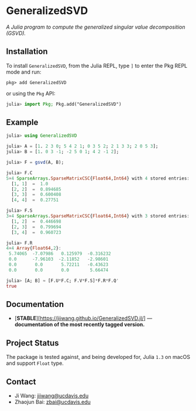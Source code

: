 # GeneralizedSVD

*A Julia program to compute the generalized singular value decomposition (GSVD).*

## Installation
To install `GeneralizedSVD`,
from the Julia REPL, type `]` to enter the Pkg REPL mode and run:
```
pkg> add GeneralizedSVD
```

or using the `Pkg` API:

```julia
julia> import Pkg; Pkg.add("GeneralizedSVD")
```

## Example
```julia
julia> using GeneralizedSVD

julia> A = [1. 2 3 0; 5 4 2 1; 0 3 5 2; 2 1 3 3; 2 0 5 3];
julia> B = [1. 0 3 -1; -2 5 0 1; 4 2 -1 2];

julia> F = gsvd(A, B);

julia> F.C
5×4 SparseArrays.SparseMatrixCSC{Float64,Int64} with 4 stored entries:
  [1, 1]  =  1.0
  [2, 2]  =  0.894685
  [3, 3]  =  0.600408
  [4, 4]  =  0.27751

julia> F.S
3×4 SparseArrays.SparseMatrixCSC{Float64,Int64} with 3 stored entries:
  [1, 2]  =  0.446698
  [2, 3]  =  0.799694
  [3, 4]  =  0.960723

julia> F.R
4×4 Array{Float64,2}:
 5.74065  -7.07986   0.125979  -0.316232
 0.0      -7.96103  -2.11852   -2.98601
 0.0       0.0       5.72211   -0.43623
 0.0       0.0       0.0        5.66474

julia> [A; B] ≈ [F.U*F.C; F.V*F.S]*F.R*F.Q'
true
```

## Documentation

- [**STABLE**][https://jiiwang.github.io/GeneralizedSVD.jl/] &mdash; **documentation of the most recently tagged version.**

## Project Status

The package is tested against, and being developed for, Julia `1.3` on macOS and support `Float` type.

## Contact
+ Ji Wang: jiiwang@ucdavis.edu
+ Zhaojun Bai: zbai@ucdavis.edu
